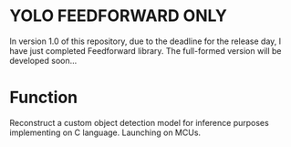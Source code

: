 # YOLO FEEDFORWARD ONLY
In version 1.0 of this repository, due to the deadline for the release day, I have just completed Feedforward library. The full-formed version will be developed soon...

# Function
Reconstruct a custom object detection model for inference purposes implementing on C language.
Launching on MCUs.